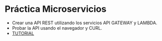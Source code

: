 
# Práctica Microservicios
- Crear una API REST utilizando los servicios API GATEWAY y LAMBDA.
- Probar la API usando el navegador y CURL.
- [TUTORIAL](https://docs.aws.amazon.com/apigateway/latest/developerguide/api-gateway-create-api-as-simple-proxy-for-lambda.html)